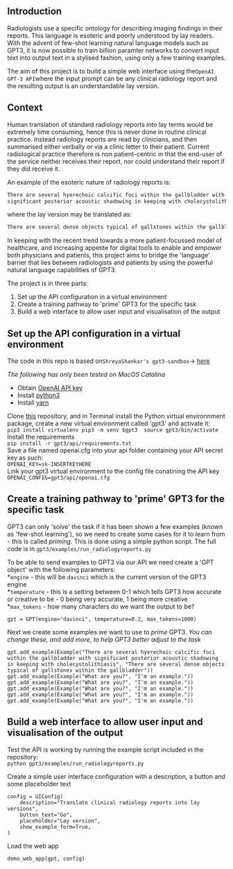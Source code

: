 ## Introduction

Radiologists use a specific ontology for describing imaging findings in their reports. This language is esoteric and poorly understood by lay readers.
With the advent of few-shot learning natural language models such as GPT3, it is now possible to train billion paramter networks to convert input text into output text in a stylised fashion, using only a few training examples.

The aim of this project is to build a simple web interface using the`OpenAI GPT-3 API`where the input prompt can be any clinical radiology report and the resulting output is an understandable lay version.

## Context

Human translation of standard radiology reports into lay terms would be extremely time consuming, hence this is never done in routine clinical practice. Instead radiology reports are read by clinicians, and then summarised either verbally or via a clinic letter to their patient. Current radiological practice therefore is non patient-centric in that the end-user of the service neither receives their report, nor could understand their report if they did receive it. 

An example of the esoteric nature of radiology reports is:
```markdown
There are several hyerechoic calcific foci within the gallbladder with  
significant posterior acoustic shadowing in keeping with cholecystolithiasis
```
where the lay version may be translated as:
```markdown
There are several dense objects typical of gallstones within the gallbladder
```

In keeping with the recent trend towards a more patient-focussed model of healthcare, and increasing appetite for digital tools to enable and empower both physicians and patients, this project aims to bridge the 'language' barrier that lies between radiologists and patients by using the powerful natural language capabilities of GPT3.

The project is in three parts:
1. Set up the API configuration in a virtual environment
1. Create a training pathway to 'prime' GPT3 for the specific task
1. Build a web interface to allow user input and visualisation of the output

## Set up the API configuration in a virtual environment

The code in this repo is based on`ShreyaShankar's gpt3-sandbox`-> [here](https://github.com/shreyashankar/gpt3-sandbox)

_The following has only been tested on MacOS Catalina_

* Obtain [OpenAI API key](https://beta.openai.com/)
* Install [python3](https://realpython.com/installing-python/) 
* Install [yarn](https://classic.yarnpkg.com/en/docs/install/#mac-stable)

Clone [this](https://github.com/DrHughHarvey/gpt3_radreports) repository, and in Terminal install the Python virtual environnment package, create a new virtual environment called 'gpt3' and activate it:  
`pip3 install virtualenv
pip3 -m venv $gpt3 
source gpt3/bin/activate`  
Install the requirements  
`pip install -r gpt3/api/requirements.txt`  
Save a file named openai.cfg into your api folder containing your API secret key as such:  
`OPENAI_KEY=sk-INSERTKEYHERE`  
Link your gpt3 virtual environment to the config file conatining the API key   
`OPENAI_CONFIG=gpt3/api/openai.cfg`  

## Create a training pathway to 'prime' GPT3 for the specific task

GPT3 can only 'solve' the task if it has been shown a few examples (known as 'few-shot learning'), so we need to create some cases for it to learn from - this is called _priming_. This is done using a simple python script. The full code is in `gpt3/examples/run_radiologyreports.py`  

To be able to send examples to GPT3 via our API we need create a 'GPT object' with the following parameters:   
*`engine` - this will be `davinci` which is the current version of the GPT3 engine  
*`temperature` - this is a setting between 0-1 which tells GPT3 how accurate or creative to  be - 0 being very accurate, 1 being more creative  
*`max_tokens` - how many characters do we want the output to be?

```
gpt = GPT(engine="davinci", temperature=0.2, max_tokens=1000)
```
  
Next we create some examples we want to use to _prime_ GPT3.
_You can change these, and add more, to help GPT3 better adjust to the task_  
```
gpt.add_example(Example("There are several hyerechoic calcific foci within the gallbladder with significant posterior acoustic shadowing in keeping with cholecystolithiasis", "There are several dense objects typical of gallstones within the gallbladder"))
gpt.add_example(Example("What are you?", "I'm an example."))
gpt.add_example(Example("What are you?", "I'm an example."))
gpt.add_example(Example("What are you?", "I'm an example."))
gpt.add_example(Example("What are you?", "I'm an example."))
gpt.add_example(Example("What are you?", "I'm an example."))
```

## Build a web interface to allow user input and visualisation of the output  

Test the API is working by running the example script included in the repository:  
`python gpt3/examples/run_radiologyreports.py`  


Create a simple user interface configuration with a description, a button and some placeholder text  
```
config = UIConfig(
    description="Translate clinical radiology reports into lay versions",
    button_text="Go",
    placeholder="Lay version",
    show_example_form=True,
)
```

Load the web app

```
demo_web_app(gpt, config)
```







